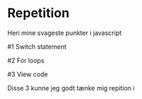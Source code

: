 # Repetition
Heri mine svageste punkter i javascript

#1 Switch statement

#2 For loops

#3 View code

Disse 3 kunne jeg godt tænke mig repition i
